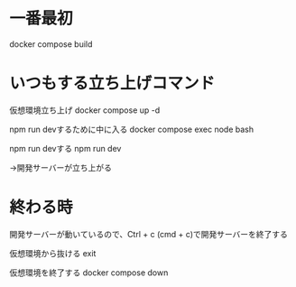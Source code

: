 # 一番最初

docker compose build

# いつもする立ち上げコマンド

仮想環境立ち上げ
docker compose up -d

npm run devするために中に入る
docker compose exec node bash

npm run devする
npm run dev

→開発サーバーが立ち上がる

# 終わる時

開発サーバーが動いているので、Ctrl + c (cmd + c)で開発サーバーを終了する

仮想環境から抜ける
exit

仮想環境を終了する
docker compose down
